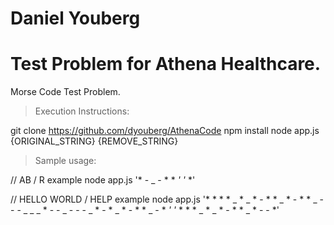 # Daniel Youberg
# Test Problem for Athena Healthcare.

Morse Code Test Problem.

> Execution Instructions:

git clone https://github.com/dyouberg/AthenaCode
npm install
node app.js {ORIGINAL_STRING} {REMOVE_STRING}

> Sample usage:

// AB / R example
node app.js '* - _ - * * *' '* *'

// HELLO WORLD / HELP example
node app.js '* * * * _ * _ * - * * _ * - * * _ - - - _ _ _ * - - _ - - - _ * - * _ * - * * _ - * *' '* * * * _ * _ * - * * _ * - - *'
